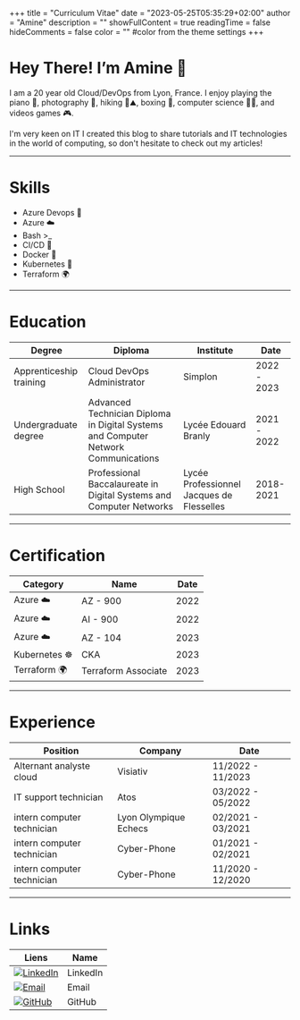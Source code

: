+++
title = "Curriculum Vitae"
date = "2023-05-25T05:35:29+02:00"
author = "Amine"
description = ""
showFullContent = true
readingTime = false
hideComments = false
color = "" #color from the theme settings
+++

# Hey There! I’m Amine  👋

I am a 20 year old Cloud/DevOps from Lyon, France. I enjoy playing the piano 🎹, photography 📸, hiking 🥾⛰️, boxing 🥊, computer science 👨‍💻, and videos games 🎮. 

I'm very keen on IT I created this blog to share tutorials and IT technologies in the world of computing, so don't hesitate to check out my articles!

---

# Skills

- Azure Devops 🔄
- Azure ☁️
- Bash >_
- CI/CD 🚀
- Docker  🐳
- Kubernetes 🚢
- Terraform 🌍

---

# Education

| Degree | Diploma | Institute | Date | 
|-------------------------|-----------------------|----------------------------------------------------|------------|
| Apprenticeship training | Cloud DevOps Administrator | Simplon | 2022 - 2023  | 
| Undergraduate degree | Advanced Technician Diploma in Digital Systems and Computer Network Communications           | Lycée Edouard Branly | 2021 - 2022 |
| High School | Professional Baccalaureate in Digital Systems and Computer Networks| Lycée Professionnel Jacques de Flesselles | 2018-2021 |       

---

# Certification

| Category | Name | Date |
|-----|------|--------|
| Azure ☁️ | AZ - 900 | 2022
| Azure ☁️ | AI - 900 | 2022
| Azure ☁️ | AZ - 104 | 2023
| Kubernetes ☸️ |CKA | 2023
| Terraform 🌍 | Terraform Associate | 2023

---

# Experience

| Position | Company                 | Date           |
|----------|-------------------------|----------------|
| Alternant analyste cloud | Visiativ | 11/2022 - 11/2023 |
| IT support technician | Atos | 03/2022 - 05/2022 |
| intern computer technician | Lyon Olympique Echecs | 02/2021 - 03/2021 |
| intern computer technician | Cyber-Phone | 01/2021 - 02/2021 |
| intern computer technician | Cyber-Phone | 11/2020 - 12/2020 |

---

# Links

| Liens | Name |
| ----- | ---- |
| [![LinkedIn](/images/linkedin.png)](https://www.linkedin.com/in/amine-babouri/) | LinkedIn |
| [![Email](/images/email.png)](mailto:amine.babouri@protonmail.com) | Email |
| [![GitHub](/images/github.png)](https://github.com/GitManAmine?tab=repositories) | GitHub |


